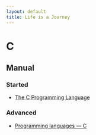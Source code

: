 ```yaml
---
layout: default
title: Life is a Journey
---
```


# C
## Manual
### Started
* [The C Programming Language](./The%20C%20Programming%20Language.pdf)

### Advanced
* [Programming languages — C](./Programming%20languages%20-%20C.pdf)
